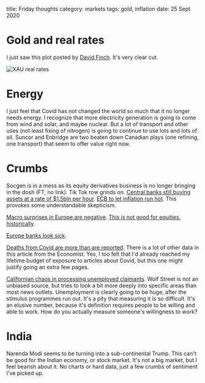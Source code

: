 title: Friday thoughts
category: markets
tags: gold, inflation
date: 25 Sept 2020

# Gold and real rates

I just saw this plot posted by [David Finch](https://twitter.com/DavidFi_). It's very clear cut.

![XAU real rates](https://pbs.twimg.com/media/EitV5igWAAA0A6c?format=jpg&name=medium)

# Energy

I just feel that Covid has not changed the world so much that it no longer needs energy.
I recognize that more electricity generation is going to come from wind and solar, and maybe nuclear.
But a lot of transport and other uses (not least fixing of nitrogen) is going to continue to use lots and lots of oil.
Suncor and Enbridge are two beaten down Canadian plays (one refining, one transport) that seem to offer value right now.

# Crumbs

Socgen is in a mess as its equity derivatives business is no longer bringing in the dosh (FT, no link).
Tik Tok row grinds on.
[Central banks still buying assets at a rate of $1.5bln per hour](https://twitter.com/themarketear/status/1309397639885139968).
[ECB to let inflation run hot](https://twitter.com/ForexLive/status/1309391201586606080). This provokes some understandable skepticism. 

[Macro surprises in Europe are negative](https://themarketear.com/posts/cQueAwmq4u). 
[This is not good for equities, historically](https://themarketear.com/posts/cfJu_4XPmX).

[Europe banks look sick](https://wolfstreet.com/2020/09/21/slammed-from-all-sides-european-bank-stocks-swoon-to-1988-low/).

[Deaths from Covid are more than are reported](https://www.economist.com/briefing/2020/09/26/the-covid-19-pandemic-is-worse-than-official-figures-show). 
There is a lot of other data in this article from the Economist.
Yes, I too felt that I'd already reached my lifetime budget of exposure to articles about Covid, but this one might justify going an extra few pages.

[Californian chaos in processing unemployed claimants](https://wolfstreet.com/2020/09/24/california-tries-to-stem-unemployment-data-chaos-week-27-of-u-s-labor-market-collapse/). Wolf Street is not an unbiased source, but tries to look a bit more deeply into specific areas than most news outlets. 
Unemployment is clearly going to be huge, after the stimulus programmes run out. 
It's a pity that measuring it is so difficult. It's an elusive number, because it's definition requires people to be willing and able to work. How do you actually measure someone's willingness to work? 

# India

Narenda Modi seems to be turning into a sub-continental Trump. 
This can't be good for the Indian economy, or stock market.
It's not a big market, but I feel bearish about it.
No charts or hard data, just a few crumbs of sentiment I've picked up.
